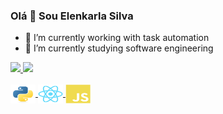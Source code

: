 ### Olá 👋 Sou Elenkarla Silva

- 🔭 I’m currently working with task automation
- 🌱 I’m currently studying software engineering 
<div>
  <a href = "https://www.linkedin.com/in/elen-da-silva-23b2a3ab">
  <img height= "180cm" src = "https://github-readme-stats.vercel.app/api?username=ekarla&show_icons=true&theme=radical"/>
  <img height= "180cm" src = "https://github-readme-stats.vercel.app/api/top-langs/?username=ekarla&layout=compact&theme=radical"/>   
</div>
  
<div style = "display: inline_block"><br>
  <img align="center" alt="eKarla-Python" height="30" width="40" src="https://raw.githubusercontent.com/devicons/devicon/master/icons/python/python-original.svg" style="max-width: 100%;">
  <img align="center" alt="ekarla-React" height="30" width="40" src="https://raw.githubusercontent.com/devicons/devicon/master/icons/react/react-original.svg" style="max-width: 100%;">
  <img align="center" alt="ekarla-Js" height="30" width="40" src="https://raw.githubusercontent.com/devicons/devicon/master/icons/javascript/javascript-plain.svg" style="max-width: 100%;">  
</div>
  
##
 
